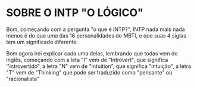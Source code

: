 <h1>SOBRE O INTP "O LÓGICO"</h1>

<p>Bom, começando com a pergunta "o que é INTP?", INTP nada mais nada menos é do que uma das 16 personalidades do MBTI, e que suas 4 siglas tem um significado diferente.</p>
<p>Bom agora irei explicar cada uma delas, lembrando que todas vem do inglês, começando com a leta "I" vem de "Introvert", que significa ''introvertido", a letra "N" vem de "Intuition", que significa "intuição",
 a letra "T" vem de "Thinking" que pode ser traduzido como "pensante" ou "racionalista"</p>
